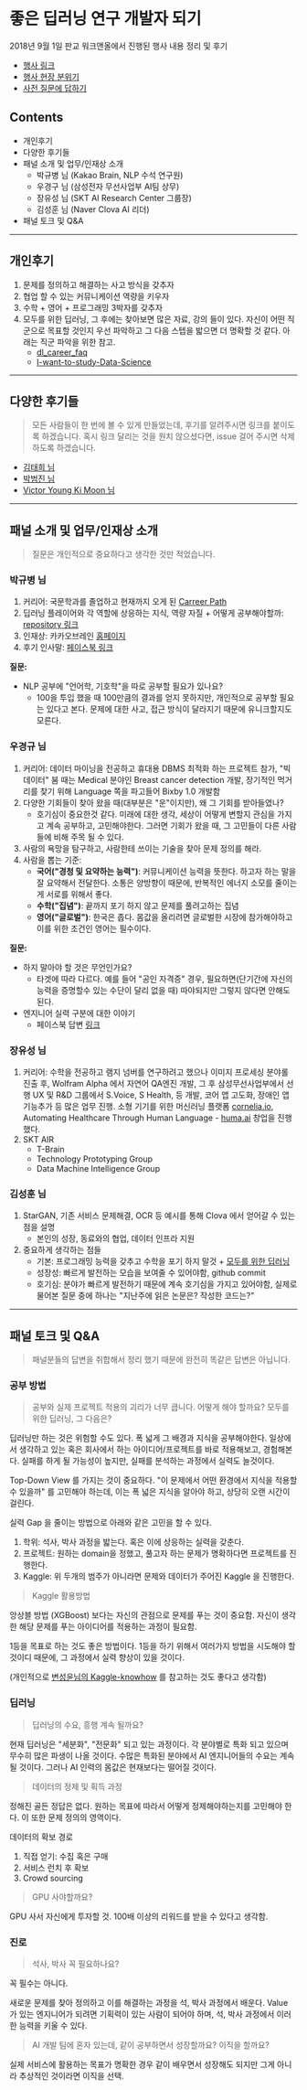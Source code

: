 # 좋은 딥러닝 연구 개발자 되기

2018년 9월 1일 판교 워크앤올에서 진행된 행사 내용 정리 및 후기

* [행사 링크](https://www.facebook.com/groups/TensorFlowKR/permalink/738439476497113/)
* [행사 현장 분위기](https://www.facebook.com/groups/TensorFlowKR/permalink/744094212598306/)
* [사전 질문에 답하기](https://www.facebook.com/groups/TensorFlowKR/permalink/744317589242635/)

## Contents

* 개인후기
* 다양한 후기들
* 패널 소개 및 업무/인재상 소개
	- 박규병 님 (Kakao Brain, NLP 수석 연구원)
	- 우경구 님 (삼성전자 무선사업부 AI팀 상무)
	- 장유성 님 (SKT AI Research Center 그룹장)
	- 김성훈 님 (Naver Clova AI 리더)
* 패널 토크 및 Q&A


---

## 개인후기

1. 문제를 정의하고 해결하는 사고 방식을 갖추자
2. 협업 할 수 있는 커뮤니케이션 역량을 키우자
3. 수학 + 영어 + 프로그래밍 3박자를 갖추자
4. 모두를 위한 딥러닝, 그 후에는 찾아보면 많은 자료, 강의 들이 있다. 자신이 어떤 직군으로 목표할 것인지 우선 파악하고 그 다음 스텝을 밟으면 더 명확할 것 같다. 아래는 직군 파악을 위한 참고.
	* [dl\_career\_faq](https://github.com/Kyubyong/dl_career_faq)
	* [I-want-to-study-Data-Science](https://github.com/Team-Neighborhood/I-want-to-study-Data-Science)

---

## 다양한 후기들

> 모든 사람들이 한 번에 볼 수 있게 만들었는데, 후기를 알려주시면 링크를 붙이도록 하겠습니다. 혹시 링크 달리는 것을 원치 않으셨다면, issue 걸어 주시면 삭제하도록 하겠습니다. 

* [김태희 님](https://shwksl101.github.io/etc/2018/09/02/%EC%A2%8B%EC%9D%80-%EB%94%A5%EB%9F%AC%EB%8B%9D-%EC%97%B0%EA%B5%AC%EC%9E%90-%EB%90%98%EA%B8%B0-%EB%AA%A8%EC%9E%84-%ED%9B%84%EA%B8%B0.html)
* [박범진 님](http://pbj0812.tistory.com/56)
* [Victor Young Ki Moon 님](https://www.facebook.com/groups/TensorFlowKR/permalink/744105559263838/)

---

## 패널 소개 및 업무/인재상 소개 

> 질문은 개인적으로 중요하다고 생각한 것만 적었습니다.

### 박규병 님

1. 커리어: 국문학과를 졸업하고 현재까지 오게 된 [Carreer Path](https://github.com/Kyubyong/dl_career_faq#life--carreer-path)
2. 딥러닝 플레이어와 각 역할에 상응하는 지식, 역량 자질 + 어떻게 공부해야할까: [repository 링크](https://github.com/Kyubyong/dl_career_faq)
3. 인재상: 카카오브레인 [홈페이지](http://www.kakaobrain.com/)
4. 후기 인사말: [페이스북 링크](https://www.facebook.com/groups/TensorFlowKR/permalink/744044119269982/)

**질문:**

* NLP 공부에 "언어학, 기호학"을 따로 공부할 필요가 있나요?
	* 100을 투입 했을 때 100만큼의 결과를 얻지 못하지만, 개인적으로 공부할 필요는 있다고 본다.  문제에 대한 사고, 접근 방식이 달라지기 때문에 유니크할지도 모른다.

### 우경규 님

1. 커리어: 데이터 마이닝을 전공하고 휴대용 DBMS 최적화 하는 프로젝트 참가, "빅데이터" 붐 때는 Medical 분야인 Breast cancer detection 개발, 장기적인 먹거리를 찾기 위해 Language 쪽을 파고들어 Bixby 1.0 개발함
2. 다양한 기회들이 찾아 왔을 때(대부분은 "운"이지만), 왜 그 기회를 받아들였나?
	* 호기심이 중요한것 같다. 미래에 대한 생각, 세상이 어떻게 변할지 관심을 가지고 계속 공부하고, 고민해야한다. 그러면 기회가 왔을 때, 그 고민들이 다른 사람들에 비해 주목 될 수 있다.
3. 사람의 욕망을 탐구하고, 사람한테 쓰이는 기술을 찾아 문제 정의를 해라.
4. 사람을 뽑는 기준:
	* **국어("경청 및 요약하는 능력")**: 커뮤니케이션 능력을 뜻한다. 하고자 하는 말을 잘 요약해서 전달한다. 소통은 양방향이 때문에, 반복적인 에너지 소모를 줄이는게 서로를 위해서 좋다.
	* **수학("집념")**: 끝까지 포기 하지 않고 문제를 풀려고하는 집념  
	* **영어("글로벌")**: 한국은 좁다. 몸값을 올리려면 글로벌한 시장에 참가해야하고 이를 위한 조건인 영어는 필수이다.

**질문:**

* 하지 말아야 할 것은 무언인가요?
	* 타겟에 따라 다르다. 예를 들어 "공인 자격증" 경우, 필요하면(단기간에 자신의 능력을 증명할수 있는 수단이 달리 없을 때) 따야되지만 그렇지 않다면 안해도 된다.
* 엔지니어 실력 구분에 대한 이야기
	* 페이스북 답변 [링크](https://www.facebook.com/groups/TensorFlowKR/permalink/744315609242833/)

	
### 장유성 님

1. 커리어: 수학을 전공하고 램지 넘버를 연구하려고 했으나 이미지 프로세싱 분야롤 진출 후, Wolfram Alpha 에서 자연어 QA엔진 개발, 그 후 삼성무선사업부에서 선행 UX 및 R&D 그룹에서 S.Voice, S Health, 등 개발, 코어 앱 고도화, 장애인 앱 기능추가 등 많은 업무 진행. 소형 기기를 위한 머신러닝 플랫폼 [cornelia.io](http://cornelia.io/), Automating Healthcare  Through Human Language - [huma.ai](https://www.huma.ai/) 창업을 진행했다.
2. SKT AIR 
	* T-Brain
	* Technology Prototyping Group
	* Data Machine Intelligence Group

### 김성훈 님

1. StarGAN, 기존 서비스 문제해결, OCR 등 예시를 통해 Clova 에서 얻어갈 수 있는 점을 설명
	* 본인의 성장, 동료와의 협업, 데이터 인프라 지원
2. 중요하게 생각하는 점들
	* 기본: 프로그래밍 능력을 갖추고 수학을 포기 하지 말것 + [모두를 위한 딥러닝](https://hunkim.github.io/ml/)  
	* 성장성: 빠르게 발전하는 모습을 보여줄 수 있어야함, github commit
	* 호기심: 분야가 빠르게 발전하기 때문에 계속 호기심을 가지고 있어야함, 실제로 물어본 질문 중에 하나는 "지난주에 읽은 논문은? 작성한 코드는?"

---

## 패널 토크 및 Q&A

> 패널분들의 답변을 취합해서 정리 했기 때문에 완전히 똑같은 답변은 아닙니다.

### 공부 방법

> 공부와 실제 프로젝트 적용의 괴리가 너무 큽니다. 어떻게 해야 할까요? 모두를 위한 딥러닝, 그 다음은? 

딥러닝만 하는 것은 위험할 수도 있다. 폭 넓게 그 배경과 지식을 공부해야한다. 일상에서 생각하고 있는 혹은 회사에서 하는 아이디어/프로젝트를 바로 적용해보고, 경험해본다. 실패를 하게 될 가능성이 높지만, 실패를 분석하는 과정에서 실력도 늘것이다.

Top-Down View 를 가지는 것이 중요하다. "이 문제에서 어떤 환경에서 지식을 적용할 수 있을까" 를 고민해야 하는데, 이는 폭 넓은 지식을 알아야 하고, 상당히 오랜 시간이 걸린다.

실력 Gap 을 줄이는 방법으로 아래와 같은 고민을 할 수 있다.

1. 학위: 석사, 박사 과정을 밟는다. 혹은 이에 상응하는 실력을 갖춘다.
2. 프로젝트: 원하는 domain을 정했고, 풀고자 하는 문제가 명확하다면 프로젝트를 진행한다.
3. Kaggle: 위 두개의 범주가 아니라면 문제와 데이터가 주어진 Kaggle 을 진행한다.

> Kaggle 활용방법

앙상블 방법 (XGBoost) 보다는 자신의 관점으로 문제를 푸는 것이 중요함. 자신이 생각한 해당 문제를 푸는 아이디어를 적용하는 과정이 필요함.

1등을 목표로 하는 것도 좋은 방법이다. 1등을 하기 위해서 여러가지 방법을 시도해야 할 것이디 때문에, 그 과정에서 실력 향상이 있을 것이다.

(개인적으로 [변성윤님의 Kaggle-knowhow](https://github.com/zzsza/Kaggle-knowhow) 를 참고하는 것도 좋다고 생각함)

### 딥러닝

> 딥러닝의 수요, 흥행 계속 될까요?

현재 딥러닝은 "세분화", "전문화" 되고 있는 과정이다. 각 분야별로 특화 되고 있으며 무수히 많은 파생이 나올 것이다. 수많은 특화된 분야에서 AI 엔지니어들의 수요는 계속 될 것이다. 그러나 AI 인력의 몸값은 현재보다는 떨어질 것이다.

> 데이터의 정제 및 획득 과정

정해진 골든 정답은 없다. 원하는 목표에 따라서 어떻게 정제해야하는지를 고민해야 한다. 이 또한 문제 정의의 영역이다. 

데이터의 확보 경로

1. 직접 얻기: 수집 혹은 구매
2. 서비스 런치 후 확보
3. Crowd sourcing

> GPU 사야할까요?

GPU 사서 자신에게 투자할 것. 100배 이상의 리워드를 받을 수 있다고 생각함.

### 진로

> 석사, 박사 꼭 필요하나요?

꼭 필수는 아니다. 

새로운 문제를 찾아 정의하고 이를 해결하는 과정을 석, 박사 과정에서 배운다. Value 가 있는 엔지니어가 되려면 기획력이 있는 사람이 되어야 하며, 석, 박사 과정에서 이러한 능력을 키울 수 있다.

> AI 개발 팀에 혼자 있는데, 같이 공부하면서 성장할까요? 이직을 할까요?

실제 서비스에 활용하는 목표가 명확한 경우 같이 배우면서 성장해도 되지만 그게 아니라 추상적인 것이라면 이직을 선택.


 

